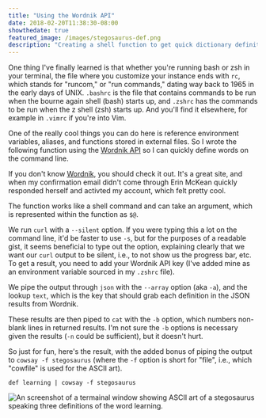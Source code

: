 ```yaml
---
title: "Using the Wordnik API"
date: 2018-02-20T11:38:30-08:00
showthedate: true
featured_image: /images/stegosaurus-def.png
description: "Creating a shell function to get quick dictionary definitions on the command line, because, why not?"
---
```


One thing I've finally learned is that whether you're running bash or zsh in your terminal, the file where you customize your instance ends with `rc`, which stands for "runcom," or "run commands," dating way back to 1965 in the early days of UNIX. `.bashrc` is the file that contains commands to be run when the bourne again shell (bash) starts up, and `.zshrc` has the commands to be run when the z shell (zsh) starts up. And you'll find it elsewhere, for example in `.vimrc`  if you're into Vim.

One of the really cool things you can do here is reference environment variables, aliases, and functions stored in external files. So I wrote the following function using the <a href="http://developer.wordnik.com/" target="_blank">Wordnik API</a> so I can quickly define words on the command line.

<script src="https://gist.github.com/denmch/f7d9b8e0f01b2ab67ec633ccc9799f9f.js"></script>

If you don't know <a href="http://wordnik.com/" target="_blank">Wordnik</a>, you should check it out. It's a great site, and when my confirmation email didn't come through Erin McKean quickly responded herself and activted my account, which felt pretty cool.

The function works like a shell command and can take an argument, which is represented within the function as `$@`.

We run `curl` with a `--silent` option. If you were typing this a lot on the command line, it'd be faster to use `-s`, but for the purposes of a readable gist, it seems beneficial to type out the option, explaining clearly that we want our `curl` output to be silent, i.e., to not show us the progress bar, etc. To get a result, you need to add your Wordnik API key (I've added mine as an environment variable sourced in my `.zshrc` file).

We pipe the output through `json` with the `--array` option (aka `-a`), and the lookup `text`, which is the key that should grab each definition in the JSON results from Wordnik.

These results are then piped to `cat` with the `-b` option, which numbers non-blank lines in returned results. I'm not sure the `-b` options is necessary given the results (`-n` could be sufficient), but it doesn't hurt.

So just for fun, here's the result, with the added bonus of piping the output to `cowsay -f stegosaurus` (where the `-f` option is short for "file", i.e., which "cowfile" is used for the ASCII art).

`def learning | cowsay -f stegosaurus`

<img src="/images/stegosaurus-def.png" alt="An screenshot of a termainal window showing ASCII art of a stegosaurus speaking three definitions of the word learning." />